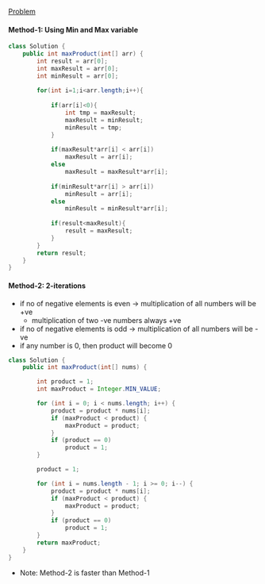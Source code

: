 [Problem](https://leetcode.com/problems/maximum-product-subarray/)

#### Method-1: Using Min and Max variable

```java
class Solution {
    public int maxProduct(int[] arr) {
        int result = arr[0];
        int maxResult = arr[0];
        int minResult = arr[0];
        
        for(int i=1;i<arr.length;i++){
            
            if(arr[i]<0){
                int tmp = maxResult;
                maxResult = minResult;
                minResult = tmp;
            }
            
            if(maxResult*arr[i] < arr[i])
                maxResult = arr[i];
            else
                maxResult = maxResult*arr[i];
            
            if(minResult*arr[i] > arr[i])
                minResult = arr[i];
            else
                minResult = minResult*arr[i];
            
            if(result<maxResult){
                result = maxResult;
            }
        }
        return result;
    }
}
```

#### Method-2: 2-iterations

* if no of negative elements is even -> multiplication of all numbers will be +ve
    - multiplication of two -ve numbers always +ve
* if no of negative elements is odd -> multiplication of all numbers will be -ve
* if any number is 0, then product will become 0


```java
class Solution {
    public int maxProduct(int[] nums) {

        int product = 1;
        int maxProduct = Integer.MIN_VALUE;

        for (int i = 0; i < nums.length; i++) {
            product = product * nums[i];
            if (maxProduct < product) {
                maxProduct = product;
            }
            if (product == 0)
                product = 1;
        }

        product = 1;

        for (int i = nums.length - 1; i >= 0; i--) {
            product = product * nums[i];
            if (maxProduct < product) {
                maxProduct = product;
            }
            if (product == 0)
                product = 1;
        }
        return maxProduct;
    }
}
```

* Note: Method-2 is faster than Method-1